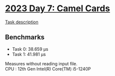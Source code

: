 # [2023 Day 7: Camel Cards](https://adventofcode.com/2023/day/7)

[Task description](./TASKS.md)

## Benchmarks

- Task 0: 38.659 µs
- Task 1: 41.981 µs

Measures without reading input file.<br>
CPU : 12th Gen Intel(R) Core(TM) i5-1240P
